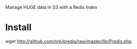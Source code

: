 Manage HUGE data in S3 with a Redis Index

Install
=======

wget http://github.com/nrk/predis/raw/master/lib/Predis.php